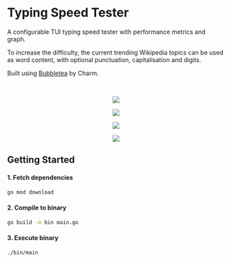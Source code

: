 # Typing Speed Tester

A configurable TUI typing speed tester with performance metrics and graph.

To increase the difficulty, the current trending Wikipedia topics can be used as word content, with optional punctuation, capitalisation and digits.

Built using [Bubbletea](https://github.com/charmbracelet/bubbletea) by Charm.

<br>

<p align="center">
	<img src="https://user-images.githubusercontent.com/41476809/179508232-ddac709c-2ec2-4eed-9378-6a354a3bd87e.png">
</p>

<p align="center">
	<img src="https://user-images.githubusercontent.com/41476809/179508235-84fc1bc1-d781-41f9-bc86-c8c2cb41ba03.png">
</p>

<p align="center">
	<img src="https://user-images.githubusercontent.com/41476809/179508237-d2fae177-45af-47d0-83f1-37f8e618d908.png">
</p>

<p align="center">
	<img src="https://user-images.githubusercontent.com/41476809/179508240-76fb384f-7ff8-4351-b8da-b7f47031f910.png">
</p>

## Getting Started

#### 1. Fetch dependencies

```bash
go mod download
```

#### 2. Compile to binary

```bash
go build -o bin main.go
```

#### 3. Execute binary

```bash
./bin/main
```


